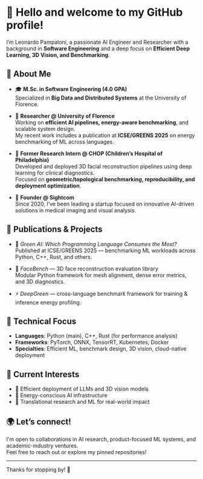 # 👋 Hello and welcome to my GitHub profile!

I’m Leonardo Pampaloni, a passionate AI Engineer and Researcher with a background in **Software Engineering** and a deep focus on **Efficient Deep Learning, 3D Vision, and Benchmarking**.

## 🚀 About Me

- 🎓 **M.Sc. in Software Engineering (4.0 GPA)**  
  Specialized in **Big Data and Distributed Systems** at the University of Florence.

- 🧠 **Researcher @ University of Florence**  
  Working on **efficient AI pipelines, energy-aware benchmarking**, and scalable system design.  
  My recent work includes a publication at **ICSE/GREENS 2025** on energy benchmarking of ML across languages.

- 🏥 **Former Research Intern @ CHOP (Children’s Hospital of Philadelphia)**  
  Developed and deployed 3D facial reconstruction pipelines using deep learning for clinical diagnostics.  
  Focused on **geometric/topological benchmarking, reproducibility, and deployment optimization**.

- 🧪 **Founder @ Sightcom**  
  Since 2020, I’ve been leading a startup focused on innovative AI-driven solutions in medical imaging and visual analysis.

## 📄 Publications & Projects

- 📘 *Green AI: Which Programming Language Consumes the Most?*  
  Published at ICSE/GREENS 2025 — benchmarking ML workloads across Python, C++, Rust, and others.

- 🧱 *FaceBench* — 3D face reconstruction evaluation library  
  Modular Python framework for mesh alignment, dense error metrics, and 3D diagnostics.

- ⚡ *DeepGreen* — cross-language benchmark framework for training & inference energy profiling.

## 🔧 Technical Focus

- **Languages**: Python (main), C++, Rust (for performance analysis)
- **Frameworks**: PyTorch, ONNX, TensorRT, Kubernetes, Docker
- **Specialties**: Efficient ML, benchmark design, 3D vision, cloud-native deployment

## 🎯 Current Interests

- 🧠 Efficient deployment of LLMs and 3D vision models
- 🧩 Energy-conscious AI infrastructure
- 🔬 Translational research and ML for real-world impact

## 🌍 Let’s connect!

I'm open to collaborations in AI research, product-focused ML systems, and academic-industry ventures.  
Feel free to reach out or explore my pinned repositories!

---

Thanks for stopping by! 🚀
